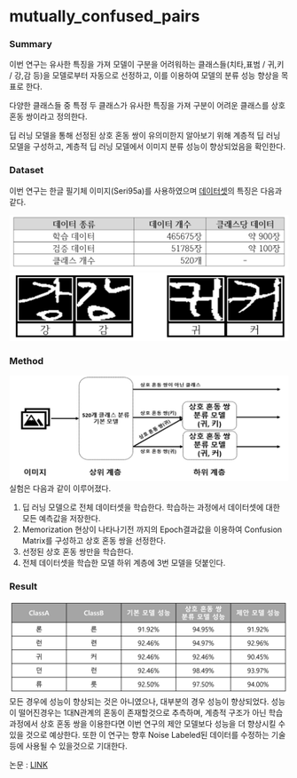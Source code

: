# mutually_confused_pairs


### Summary
이번 연구는 유사한 특징을 가져 모델이 구분을 어려워하는 클래스들(치타,표범 / 귀,키 / 강,감 등)을 모델로부터 자동으로 선정하고, 이를 이용하여 모델의 분류 성능 향상을 목표로 한다.

다양한 클래스들 중 특정 두 클래스가 유사한 특징을 가져 구분이 어려운 클래스를 상호 혼동 쌍이라고 정의한다.

딥 러닝 모델을 통해 선정된 상호 혼동 쌍이 유의미한지 알아보기 위해 계층적 딥 러닝 모델을 구성하고, 계층적 딥 러닝 모델에서 이미지 분류 성능이 향상되었음을 확인한다.

### Dataset

이번 연구는 한글 필기체 이미지(Seri95a)를 사용하였으며 [데이터셋](https://github.com/callee2006/HangulDB)의 특징은 다음과 같다.

![dataset](./figure/dataset.PNG)
![similar](./figure/similar.png)

### Method

![architecture](./figure/architecture.png)
실험은 다음과 같이 이루어졌다.

1. 딥 러닝 모델으로 전체 데이터셋을 학습한다. 학습하는 과정에서 데이터셋에 대한 모든 예측값을 저장한다. 
2. Memorization 현상이 나타나기전 까지의 Epoch결과값을 이용하여 Confusion Matrix를 구성하고 상호 혼동 쌍을 선정한다.
3. 선정된 상호 혼동 쌍만을 학습한다.
4. 전체 데이터셋을 학습한 모델 하위 계층에 3번 모델을 덧붙인다.


### Result

![result](./figure/result.png)
모든 경우에 성능이 향상되는 것은 아니였으나, 대부분의 경우 성능이 향상되었다.
성능이 떨어진경우는 1대N관계의 혼동이 존재할것으로 추측하며, 계층적 구조가 아닌 학습과정에서 상호 혼동 쌍을 이용한다면 이번 연구의 제안 모델보다 성능을 더 향상시킬 수 있을 것으로 예상한다.
또한 이 연구는 향후 Noise Labeled된 데이터를 수정하는 기술 등에 사용될 수 있을것으로 기대한다.

논문 : [LINK](http://www.riss.kr/link?id=T15488331)
